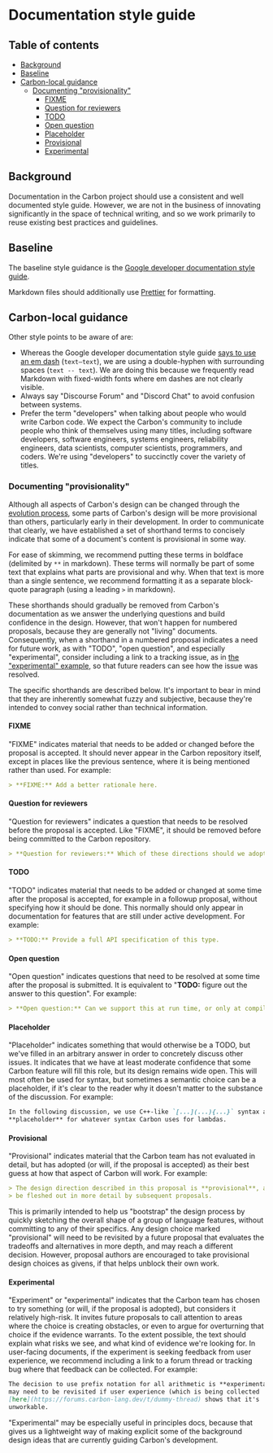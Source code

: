 # Documentation style guide

<!--
Part of the Carbon Language project, under the Apache License v2.0 with LLVM
Exceptions. See /LICENSE for license information.
SPDX-License-Identifier: Apache-2.0 WITH LLVM-exception
-->

<!-- toc -->

## Table of contents

-   [Background](#background)
-   [Baseline](#baseline)
-   [Carbon-local guidance](#carbon-local-guidance)
    -   [Documenting "provisionality"](#documenting-provisionality)
        -   [FIXME](#fixme)
        -   [Question for reviewers](#question-for-reviewers)
        -   [TODO](#todo)
        -   [Open question](#open-question)
        -   [Placeholder](#placeholder)
        -   [Provisional](#provisional)
        -   [Experimental](#experimental)

<!-- tocstop -->

## Background

Documentation in the Carbon project should use a consistent and well documented
style guide. However, we are not in the business of innovating significantly in
the space of technical writing, and so we work primarily to reuse existing best
practices and guidelines.

## Baseline

The baseline style guidance is the
[Google developer documentation style guide](https://developers.google.com/style).

Markdown files should additionally use
[Prettier](/docs/project/contribution_tools.md#prettier) for formatting.

## Carbon-local guidance

Other style points to be aware of are:

-   Whereas the Google developer documentation style guide
    [says to use an em dash](https://developers.google.com/style/dashes)
    (`text—text`), we are using a double-hyphen with surrounding spaces
    (`text -- text`). We are doing this because we frequently read Markdown with
    fixed-width fonts where em dashes are not clearly visible.
-   Always say "Discourse Forum" and "Discord Chat" to avoid confusion between
    systems.
-   Prefer the term "developers" when talking about people who would write
    Carbon code. We expect the Carbon's community to include people who think of
    themselves using many titles, including software developers, software
    engineers, systems engineers, reliability engineers, data scientists,
    computer scientists, programmers, and coders. We're using "developers" to
    succinctly cover the variety of titles.

### Documenting "provisionality"

Although all aspects of Carbon's design can be changed through the
[evolution process](docs/project/evolution.md), some parts of Carbon's design
will be more provisional than others, particularly early in their development.
In order to communicate that clearly, we have established a set of shorthand
terms to concisely indicate that some of a document's content is provisional in
some way.

For ease of skimming, we recommend putting these terms in boldface (delimited by
`**` in markdown). These terms will normally be part of some text that explains
what parts are provisional and why. When that text is more than a single
sentence, we recommend formatting it as a separate block-quote paragraph (using
a leading `>` in markdown).

These shorthands should gradually be removed from Carbon's documentation as we
answer the underlying questions and build confidence in the design. However,
that won't happen for numbered proposals, because they are generally not
"living" documents. Consequently, when a shorthand in a numbered proposal
indicates a need for future work, as with "TODO", "open question", and
especially "experimental", consider including a link to a tracking issue, as in
[the "experimental" example](#experimental), so that future readers can see how
the issue was resolved.

The specific shorthands are described below. It's important to bear in mind that
they are inherently somewhat fuzzy and subjective, because they're intended to
convey social rather than technical information.

#### FIXME

"FIXME" indicates material that needs to be added or changed before the proposal
is accepted. It should never appear in the Carbon repository itself, except in
places like the previous sentence, where it is being mentioned rather than used.
For example:

```markdown
> **FIXME:** Add a better rationale here.
```

#### Question for reviewers

"Question for reviewers" indicates a question that needs to be resolved before
the proposal is accepted. Like "FIXME", it should be removed before being
committed to the Carbon repository.

```markdown
> **Question for reviewers:** Which of these directions should we adopt?
```

#### TODO

"TODO" indicates material that needs to be added or changed at some time after
the proposal is accepted, for example in a followup proposal, without specifying
how it should be done. This normally should only appear in documentation for
features that are still under active development. For example:

```markdown
> **TODO:** Provide a full API specification of this type.
```

#### Open question

"Open question" indicates questions that need to be resolved at some time after
the proposal is submitted. It is equivalent to "**TODO:** figure out the answer
to this question". For example:

```markdown
> **Open question:** Can we support this at run time, or only at compile time?
```

#### Placeholder

"Placeholder" indicates something that would otherwise be a TODO, but we've
filled in an arbitrary answer in order to concretely discuss other issues. It
indicates that we have at least moderate confidence that some Carbon feature
will fill this role, but its design remains wide open. This will most often be
used for syntax, but sometimes a semantic choice can be a placeholder, if it's
clear to the reader why it doesn't matter to the substance of the discussion.
For example:

```markdown
In the following discussion, we use C++-like `[...](...){...}` syntax as a
**placeholder** for whatever syntax Carbon uses for lambdas.
```

#### Provisional

"Provisional" indicates material that the Carbon team has not evaluated in
detail, but has adopted (or will, if the proposal is accepted) as their best
guess at how that aspect of Carbon will work. For example:

```markdown
> The design direction described in this proposal is **provisional**, and will
> be fleshed out in more detail by subsequent proposals.
```

This is primarily intended to help us "bootstrap" the design process by quickly
sketching the overall shape of a group of language features, without committing
to any of their specifics. Any design choice marked "provisional" will need to
be revisited by a future proposal that evaluates the tradeoffs and alternatives
in more depth, and may reach a different decision. However, proposal authors are
encouraged to take provisional design choices as givens, if that helps unblock
their own work.

#### Experimental

"Experiment" or "experimental" indicates that the Carbon team has chosen to try
something (or will, if the proposal is adopted), but considers it relatively
high-risk. It invites future proposals to call attention to areas where the
choice is creating obstacles, or even to argue for overturning that choice if
the evidence warrants. To the extent possible, the text should explain what
risks we see, and what kind of evidence we're looking for. In user-facing
documents, if the experiment is seeking feedback from user experience, we
recommend including a link to a forum thread or tracking bug where that feedback
can be collected. For example:

```markdown
The decision to use prefix notation for all arithmetic is **experimental**, and
may need to be revisited if user experience (which is being collected
[here](https://forums.carbon-lang.dev/t/dummy-thread) shows that it's
unworkable.
```

"Experimental" may be especially useful in principles docs, because that gives
us a lightweight way of making explicit some of the background design ideas that
are currently guiding Carbon's development.
